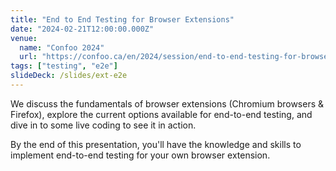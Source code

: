 ```yaml
---
title: "End to End Testing for Browser Extensions"
date: "2024-02-21T12:00:00.000Z"
venue:
  name: "Confoo 2024"
  url: "https://confoo.ca/en/2024/session/end-to-end-testing-for-browser-extensions"
tags: ["testing", "e2e"]
slideDeck: /slides/ext-e2e
---
```


We discuss the fundamentals of browser extensions (Chromium browsers & Firefox), explore the current options available for end-to-end testing, and dive in to some live coding to see it in action.

By the end of this presentation, you'll have the knowledge and skills to implement end-to-end testing for your own browser extension.
